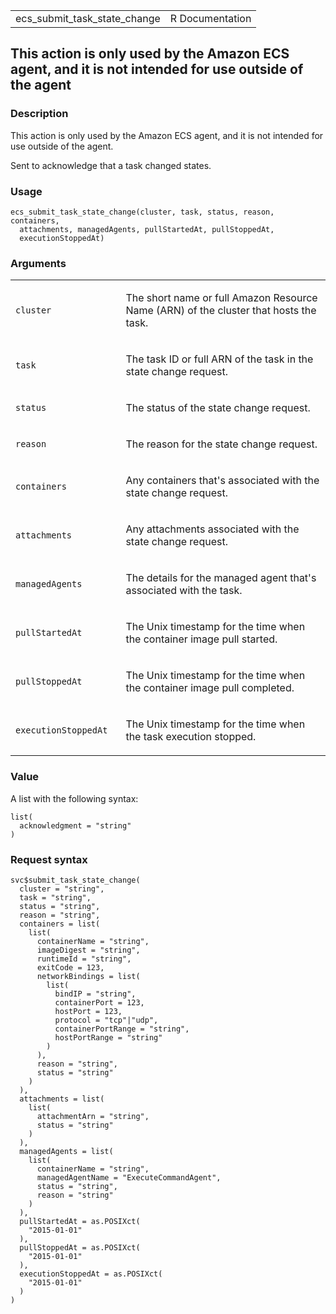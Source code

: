 <table style="width: 100%;">
<tbody>
<tr class="odd">
<td>ecs_submit_task_state_change</td>
<td style="text-align: right;">R Documentation</td>
</tr>
</tbody>
</table>

## This action is only used by the Amazon ECS agent, and it is not intended for use outside of the agent

### Description

This action is only used by the Amazon ECS agent, and it is not intended
for use outside of the agent.

Sent to acknowledge that a task changed states.

### Usage

    ecs_submit_task_state_change(cluster, task, status, reason, containers,
      attachments, managedAgents, pullStartedAt, pullStoppedAt,
      executionStoppedAt)

### Arguments

<table>
<colgroup>
<col style="width: 35%" />
<col style="width: 65%" />
</colgroup>
<tbody>
<tr class="odd">
<td><code
id="ecs_submit_task_state_change_:_cluster">cluster</code></td>
<td><p>The short name or full Amazon Resource Name (ARN) of the cluster
that hosts the task.</p></td>
</tr>
<tr class="even">
<td><code id="ecs_submit_task_state_change_:_task">task</code></td>
<td><p>The task ID or full ARN of the task in the state change
request.</p></td>
</tr>
<tr class="odd">
<td><code id="ecs_submit_task_state_change_:_status">status</code></td>
<td><p>The status of the state change request.</p></td>
</tr>
<tr class="even">
<td><code id="ecs_submit_task_state_change_:_reason">reason</code></td>
<td><p>The reason for the state change request.</p></td>
</tr>
<tr class="odd">
<td><code
id="ecs_submit_task_state_change_:_containers">containers</code></td>
<td><p>Any containers that's associated with the state change
request.</p></td>
</tr>
<tr class="even">
<td><code
id="ecs_submit_task_state_change_:_attachments">attachments</code></td>
<td><p>Any attachments associated with the state change
request.</p></td>
</tr>
<tr class="odd">
<td><code
id="ecs_submit_task_state_change_:_managedAgents">managedAgents</code></td>
<td><p>The details for the managed agent that's associated with the
task.</p></td>
</tr>
<tr class="even">
<td><code
id="ecs_submit_task_state_change_:_pullStartedAt">pullStartedAt</code></td>
<td><p>The Unix timestamp for the time when the container image pull
started.</p></td>
</tr>
<tr class="odd">
<td><code
id="ecs_submit_task_state_change_:_pullStoppedAt">pullStoppedAt</code></td>
<td><p>The Unix timestamp for the time when the container image pull
completed.</p></td>
</tr>
<tr class="even">
<td><code
id="ecs_submit_task_state_change_:_executionStoppedAt">executionStoppedAt</code></td>
<td><p>The Unix timestamp for the time when the task execution
stopped.</p></td>
</tr>
</tbody>
</table>

### Value

A list with the following syntax:

    list(
      acknowledgment = "string"
    )

### Request syntax

    svc$submit_task_state_change(
      cluster = "string",
      task = "string",
      status = "string",
      reason = "string",
      containers = list(
        list(
          containerName = "string",
          imageDigest = "string",
          runtimeId = "string",
          exitCode = 123,
          networkBindings = list(
            list(
              bindIP = "string",
              containerPort = 123,
              hostPort = 123,
              protocol = "tcp"|"udp",
              containerPortRange = "string",
              hostPortRange = "string"
            )
          ),
          reason = "string",
          status = "string"
        )
      ),
      attachments = list(
        list(
          attachmentArn = "string",
          status = "string"
        )
      ),
      managedAgents = list(
        list(
          containerName = "string",
          managedAgentName = "ExecuteCommandAgent",
          status = "string",
          reason = "string"
        )
      ),
      pullStartedAt = as.POSIXct(
        "2015-01-01"
      ),
      pullStoppedAt = as.POSIXct(
        "2015-01-01"
      ),
      executionStoppedAt = as.POSIXct(
        "2015-01-01"
      )
    )
